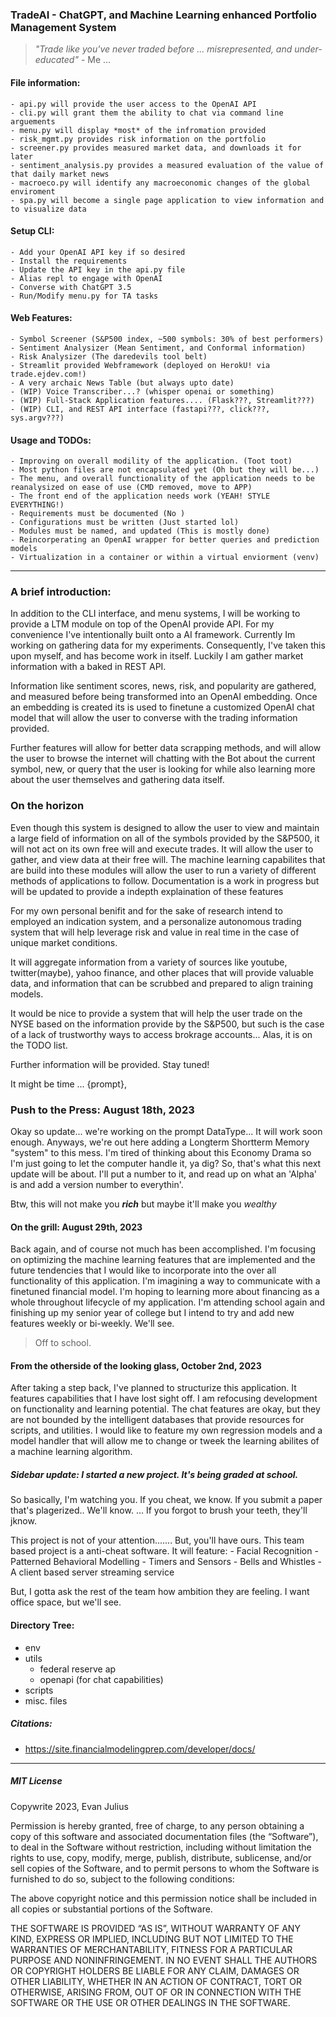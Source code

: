 ### TradeAI - ChatGPT, and Machine Learning enhanced Portfolio Management System

> *"Trade like you've never traded before ... misrepresented, and under-educated"* - Me ...

#### File information:
    - api.py will provide the user access to the OpenAI API
    - cli.py will grant them the ability to chat via command line arguements
    - menu.py will display *most* of the infromation provided
    - risk_mgmt.py provides risk information on the portfolio
    - screener.py provides measured market data, and downloads it for later
    - sentiment_analysis.py provides a measured evaluation of the value of that daily market news
    - macroeco.py will identify any macroeconomic changes of the global enviroment
    - spa.py will become a single page application to view information and to visualize data

#### Setup CLI:
    - Add your OpenAI API key if so desired
    - Install the requirements
    - Update the API key in the api.py file
    - Alias repl to engage with OpenAI
    - Converse with ChatGPT 3.5
    - Run/Modify menu.py for TA tasks


#### Web Features:
    - Symbol Screener (S&P500 index, ~500 symbols: 30% of best performers) 
    - Sentiment Analysizer (Mean Sentiment, and Conformal information)
    - Risk Analysizer (The daredevils tool belt)
    - Streamlit provided Webframework (deployed on HerokU! via trade.ejdev.com!)
    - A very archaic News Table (but always upto date)
    - (WIP) Voice Transcriber...? (whisper openai or something)
    - (WIP) Full-Stack Application features.... (Flask???, Streamlit???)
    - (WIP) CLI, and REST API interface (fastapi???, click???, sys.argv???)

#### Usage and TODOs:
    - Improving on overall modility of the application. (Toot toot)
    - Most python files are not encapsulated yet (Oh but they will be...)
    - The menu, and overall functionality of the application needs to be reanalysized on ease of use (CMD removed, move to APP)
    - The front end of the application needs work (YEAH! STYLE EVERYTHING!)
    - Requirements must be documented (No )
    - Configurations must be written (Just started lol)
    - Modules must be named, and updated (This is mostly done)
    - Reincorperating an OpenAI wrapper for better queries and prediction models
    - Virtualization in a container or within a virtual enviorment (venv)

---
### A brief introduction: 

In addition to the CLI interface, and menu systems, I will be working to provide a LTM module on top of the OpenAI provide API. For my convenience I've intentionally built onto a AI framework. Currently Im working on gathering data for my experiments. Consequently, I've taken this upon myself, and has become work in itself. Luckily I am gather market information with a baked in REST API.

Information like sentiment scores, news, risk, and popularity are gathered, and measured before being transformed into an OpenAI embedding. Once an embedding is created its is used to finetune a customized OpenAI chat model that will allow the user to converse with the trading information provided. 

Further features will allow for better data scrapping methods, and will allow the user to browse the internet will chatting with the Bot about the current symbol, new, or query that the user is looking for while also learning more about the user themselves and gathering data itself. 

### On the horizon

Even though this system is designed to allow the user to view and maintain a large
field of information on all of the symbols provided by the S&P500, it will not act 
on its own free will and execute trades. It will allow the user to gather, and view data at their free will. The machine learning capabilites that are build into these modules will allow the user to run a variety of different methods of applications to follow. Documentation is a work in progress but will be updated to provide a indepth explaination of these features

For my own personal benifit and for the sake of research intend to employed an indication system, and a personalize autonomous trading system that will help leverage risk and value in real time in the case of unique market conditions.

It will aggregate information from a variety of sources like youtube, twitter(maybe), yahoo finance, and other places that will provide valuable data, and information that can be scrubbed and prepared to align training models.

It would be nice to provide a system that will help the user trade on the NYSE based on the information provide by the S&P500, but such is the case of a lack of
trustworthy ways to access brokrage accounts... Alas, it is on the TODO list.

Further information will be provided. Stay tuned!

It might be time ... {prompt}, 

### Push to the Press: August 18th, 2023
Okay so update... we're working on the prompt DataType... It will work soon enough.
Anyways, we're out here adding a Longterm Shortterm Memory "system" to this mess. I'm tired of thinking about this Economy Drama so I'm just going to let the computer handle it, ya dig? So, that's what this next update will be about. I'll put a number to it, and read up on what an 'Alpha' is and add a version number to everythin'.

Btw, this will not make you ***rich*** but maybe it'll make you *wealthy*

#### On the grill: August 29th, 2023
Back again, and of course not much has been accomplished. I'm focusing on optimizing the machine learning features that are implemented and the future tendencies that I would like to incorporate into the over all functionality of this application. I'm imagining a way to communicate with a finetuned financial model. I'm hoping to learning more about financing as a whole throughout lifecycle of my application. I'm attending school again and finishing up my senior year of college but I intend to try and add new features weekly or bi-weekly. We'll see. 

> Off to school.

#### From the otherside of the looking glass, October 2nd, 2023
After taking a step back, I've planned to structurize this application. It features capabilities that I have lost sight off. I am refocusing 
development on functionality and learning potential. The chat features are okay, but they are not bounded by the intelligent databases that provide
resources for scripts, and utilities. I would like to feature my own regression models and a model handler that will allow me to change or tweek the
learning abilites of a machine learning algorithm. 

##### Sidebar update: I started a new project. It's being graded at school.
So basically, I'm watching you. If you cheat, we know. If you submit a paper that's plagerized.. We'll know. 
... If you forgot to brush your teeth, they'll jknow. 

This project is not of your attention....... But, you'll have ours. This team based project is a anti-cheat software.
It will feature: 
    - Facial Recognition
    - Patterned Behavioral Modelling
    - Timers and Sensors
    - Bells and Whistles
    - A client based server streaming service

But, I gotta ask the rest of the team how ambition they are feeling. I want office space, but we'll see.


#### Directory Tree:
- env
- utils
    - federal reserve ap
    - openapi (for chat capabilities)
- scripts
- misc. files

##### Citations:
 - https://site.financialmodelingprep.com/developer/docs/

---
##### MIT License
Copywrite 2023, Evan Julius

Permission is hereby granted, free of charge, to any person obtaining a copy of this software and associated documentation files (the “Software”), to deal in the Software without restriction, including without limitation the rights to use, copy, modify, merge, publish, distribute, sublicense, and/or sell copies of the Software, and to permit persons to whom the Software is furnished to do so, subject to the following conditions:

The above copyright notice and this permission notice shall be included in all copies or substantial portions of the Software.

THE SOFTWARE IS PROVIDED “AS IS”, WITHOUT WARRANTY OF ANY KIND, EXPRESS OR IMPLIED, INCLUDING BUT NOT LIMITED TO THE WARRANTIES OF MERCHANTABILITY, FITNESS FOR A PARTICULAR PURPOSE AND NONINFRINGEMENT. IN NO EVENT SHALL THE AUTHORS OR COPYRIGHT HOLDERS BE LIABLE FOR ANY CLAIM, DAMAGES OR OTHER LIABILITY, WHETHER IN AN ACTION OF CONTRACT, TORT OR OTHERWISE, ARISING FROM, OUT OF OR IN CONNECTION WITH THE SOFTWARE OR THE USE OR OTHER DEALINGS IN THE SOFTWARE.